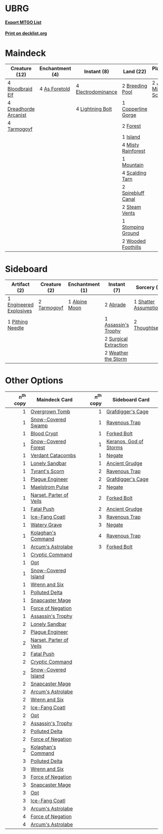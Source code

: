 # UBRG

#### [Export MTGO List](../collection/UBRG/UBRG.txt)
#### [Print on decklist.org](http://decklist.org/?deckmain=4%09Ancestral%20Vision%0A4%09As%20Foretold%0A4%09Bloodbraid%20Elf%0A2%09Breeding%20Pool%0A1%09Copperline%20Gorge%0A4%09Crashing%20Footfalls%0A4%09Dreadhorde%20Arcanist%0A4%09Electrodominance%0A2%09Forest%0A1%09Island%0A2%09Jace,%20the%20Mind%20Sculptor%0A4%09Lightning%20Bolt%0A4%09Misty%20Rainforest%0A1%09Mountain%0A4%09Scalding%20Tarn%0A4%09Serum%20Visions%0A2%09Spirebluff%20Canal%0A2%09Steam%20Vents%0A1%09Stomping%20Ground%0A4%09Tarmogoyf%0A2%09Wooded%20Foothills&deckside=2%09Abrade%0A1%09Alpine%20Moon%0A1%09Assassin's%20Trophy%0A1%09Engineered%20Explosives%0A1%09Pithing%20Needle%0A1%09Shatter%20Assumptions%0A2%09Surgical%20Extraction%0A2%09Tarmogoyf%0A2%09Thoughtseize%0A2%09Weather%20the%20Storm)
# Maindeck

|                                         Creature (12)                                          |                                    Enchantment (4)                                     |                                         Instant (8)                                         |                                          Land (22)                                          |                                          Planeswalker (2)                                          |                                         Sorcery (12)                                          |
|------------------------------------------------------------------------------------------------|----------------------------------------------------------------------------------------|---------------------------------------------------------------------------------------------|---------------------------------------------------------------------------------------------|----------------------------------------------------------------------------------------------------|-----------------------------------------------------------------------------------------------|
|4 [Bloodbraid Elf](http://gatherer.wizards.com/Pages/Card/Details.aspx?multiverseid=185053)     |4 [As Foretold](http://gatherer.wizards.com/Pages/Card/Details.aspx?multiverseid=426744)|4 [Electrodominance](http://gatherer.wizards.com/Pages/Card/Details.aspx?multiverseid=457243)|2 [Breeding Pool](http://gatherer.wizards.com/Pages/Card/Details.aspx?multiverseid=97088)    |2 [Jace, the Mind Sculptor](http://gatherer.wizards.com/Pages/Card/Details.aspx?multiverseid=442051)|4 [Ancestral Vision](http://gatherer.wizards.com/Pages/Card/Details.aspx?multiverseid=189244)  |
|4 [Dreadhorde Arcanist](http://gatherer.wizards.com/Pages/Card/Details.aspx?multiverseid=461052)|                                                                                        |4 [Lightning Bolt](http://gatherer.wizards.com/Pages/Card/Details.aspx?multiverseid=806)     |1 [Copperline Gorge](http://gatherer.wizards.com/Pages/Card/Details.aspx?multiverseid=209408)|                                                                                                    |4 [Crashing Footfalls](http://gatherer.wizards.com/Pages/Card/Details.aspx?multiverseid=464109)|
|4 [Tarmogoyf](http://gatherer.wizards.com/Pages/Card/Details.aspx?multiverseid=136142)          |                                                                                        |                                                                                             |2 [Forest](http://gatherer.wizards.com/Pages/Card/Details.aspx?multiverseid=439860)          |                                                                                                    |4 [Serum Visions](http://gatherer.wizards.com/Pages/Card/Details.aspx?multiverseid=50145)      |
|                                                                                                |                                                                                        |                                                                                             |1 [Island](http://gatherer.wizards.com/Pages/Card/Details.aspx?multiverseid=439857)          |                                                                                                    |                                                                                               |
|                                                                                                |                                                                                        |                                                                                             |4 [Misty Rainforest](http://gatherer.wizards.com/Pages/Card/Details.aspx?multiverseid=405102)|                                                                                                    |                                                                                               |
|                                                                                                |                                                                                        |                                                                                             |1 [Mountain](http://gatherer.wizards.com/Pages/Card/Details.aspx?multiverseid=439859)        |                                                                                                    |                                                                                               |
|                                                                                                |                                                                                        |                                                                                             |4 [Scalding Tarn](http://gatherer.wizards.com/Pages/Card/Details.aspx?multiverseid=405107)   |                                                                                                    |                                                                                               |
|                                                                                                |                                                                                        |                                                                                             |2 [Spirebluff Canal](http://gatherer.wizards.com/Pages/Card/Details.aspx?multiverseid=417822)|                                                                                                    |                                                                                               |
|                                                                                                |                                                                                        |                                                                                             |2 [Steam Vents](http://gatherer.wizards.com/Pages/Card/Details.aspx?multiverseid=405109)     |                                                                                                    |                                                                                               |
|                                                                                                |                                                                                        |                                                                                             |1 [Stomping Ground](http://gatherer.wizards.com/Pages/Card/Details.aspx?multiverseid=405110) |                                                                                                    |                                                                                               |
|                                                                                                |                                                                                        |                                                                                             |2 [Wooded Foothills](http://gatherer.wizards.com/Pages/Card/Details.aspx?multiverseid=405116)|                                                                                                    |                                                                                               |


# Sideboard

|                                          Artifact (2)                                           |                                     Creature (2)                                     |                                    Enchantment (1)                                     |                                          Instant (7)                                           |                                          Sorcery (3)                                           |
|-------------------------------------------------------------------------------------------------|--------------------------------------------------------------------------------------|----------------------------------------------------------------------------------------|------------------------------------------------------------------------------------------------|------------------------------------------------------------------------------------------------|
|1 [Engineered Explosives](http://gatherer.wizards.com/Pages/Card/Details.aspx?multiverseid=50139)|2 [Tarmogoyf](http://gatherer.wizards.com/Pages/Card/Details.aspx?multiverseid=136142)|1 [Alpine Moon](http://gatherer.wizards.com/Pages/Card/Details.aspx?multiverseid=447264)|2 [Abrade](http://gatherer.wizards.com/Pages/Card/Details.aspx?multiverseid=430772)             |1 [Shatter Assumptions](http://gatherer.wizards.com/Pages/Card/Details.aspx?multiverseid=464055)|
|1 [Pithing Needle](http://gatherer.wizards.com/Pages/Card/Details.aspx?multiverseid=129526)      |                                                                                      |                                                                                        |1 [Assassin's Trophy](http://gatherer.wizards.com/Pages/Card/Details.aspx?multiverseid=452902)  |2 [Thoughtseize](http://gatherer.wizards.com/Pages/Card/Details.aspx?multiverseid=438676)       |
|                                                                                                 |                                                                                      |                                                                                        |2 [Surgical Extraction](http://gatherer.wizards.com/Pages/Card/Details.aspx?multiverseid=397706)|                                                                                                |
|                                                                                                 |                                                                                      |                                                                                        |2 [Weather the Storm](http://gatherer.wizards.com/Pages/Card/Details.aspx?multiverseid=464140)  |                                                                                                |


# Other Options

|*n*<sup>th</sup> copy|                                          Maindeck Card                                           |*n*<sup>th</sup> copy|                                         Sideboard Card                                          |
|--------------------:|--------------------------------------------------------------------------------------------------|--------------------:|-------------------------------------------------------------------------------------------------|
|                    1|[Overgrown Tomb](http://gatherer.wizards.com/Pages/Card/Details.aspx?multiverseid=405103)         |                    1|[Grafdigger's Cage](http://gatherer.wizards.com/Pages/Card/Details.aspx?multiverseid=278452)     |
|                    1|[Snow-Covered Swamp](http://gatherer.wizards.com/Pages/Card/Details.aspx?multiverseid=121256)     |                    1|[Ravenous Trap](http://gatherer.wizards.com/Pages/Card/Details.aspx?multiverseid=197537)         |
|                    1|[Blood Crypt](http://gatherer.wizards.com/Pages/Card/Details.aspx?multiverseid=97102)             |                    1|[Forked Bolt](http://gatherer.wizards.com/Pages/Card/Details.aspx?multiverseid=401702)           |
|                    1|[Snow-Covered Forest](http://gatherer.wizards.com/Pages/Card/Details.aspx?multiverseid=121192)    |                    1|[Keranos, God of Storms](http://gatherer.wizards.com/Pages/Card/Details.aspx?multiverseid=380442)|
|                    1|[Verdant Catacombs](http://gatherer.wizards.com/Pages/Card/Details.aspx?multiverseid=405113)      |                    1|[Negate](http://gatherer.wizards.com/Pages/Card/Details.aspx?multiverseid=423707)                |
|                    1|[Lonely Sandbar](http://gatherer.wizards.com/Pages/Card/Details.aspx?multiverseid=376401)         |                    1|[Ancient Grudge](http://gatherer.wizards.com/Pages/Card/Details.aspx?multiverseid=235600)        |
|                    1|[Tyrant's Scorn](http://gatherer.wizards.com/Pages/Card/Details.aspx?multiverseid=461152)         |                    2|[Ravenous Trap](http://gatherer.wizards.com/Pages/Card/Details.aspx?multiverseid=197537)         |
|                    1|[Plague Engineer](http://gatherer.wizards.com/Pages/Card/Details.aspx?multiverseid=464049)        |                    2|[Grafdigger's Cage](http://gatherer.wizards.com/Pages/Card/Details.aspx?multiverseid=278452)     |
|                    1|[Maelstrom Pulse](http://gatherer.wizards.com/Pages/Card/Details.aspx?multiverseid=180613)        |                    2|[Negate](http://gatherer.wizards.com/Pages/Card/Details.aspx?multiverseid=423707)                |
|                    1|[Narset, Parter of Veils](http://gatherer.wizards.com/Pages/Card/Details.aspx?multiverseid=460988)|                    2|[Forked Bolt](http://gatherer.wizards.com/Pages/Card/Details.aspx?multiverseid=401702)           |
|                    1|[Fatal Push](http://gatherer.wizards.com/Pages/Card/Details.aspx?multiverseid=423724)             |                    2|[Ancient Grudge](http://gatherer.wizards.com/Pages/Card/Details.aspx?multiverseid=235600)        |
|                    1|[Ice-Fang Coatl](http://gatherer.wizards.com/Pages/Card/Details.aspx?multiverseid=464152)         |                    3|[Ravenous Trap](http://gatherer.wizards.com/Pages/Card/Details.aspx?multiverseid=197537)         |
|                    1|[Watery Grave](http://gatherer.wizards.com/Pages/Card/Details.aspx?multiverseid=405114)           |                    3|[Negate](http://gatherer.wizards.com/Pages/Card/Details.aspx?multiverseid=423707)                |
|                    1|[Kolaghan's Command](http://gatherer.wizards.com/Pages/Card/Details.aspx?multiverseid=394613)     |                    4|[Ravenous Trap](http://gatherer.wizards.com/Pages/Card/Details.aspx?multiverseid=197537)         |
|                    1|[Arcum's Astrolabe](http://gatherer.wizards.com/Pages/Card/Details.aspx?multiverseid=464169)      |                    3|[Forked Bolt](http://gatherer.wizards.com/Pages/Card/Details.aspx?multiverseid=401702)           |
|                    1|[Cryptic Command](http://gatherer.wizards.com/Pages/Card/Details.aspx?multiverseid=438614)        |                     |                                                                                                 |
|                    1|[Opt](http://gatherer.wizards.com/Pages/Card/Details.aspx?multiverseid=442948)                    |                     |                                                                                                 |
|                    1|[Snow-Covered Island](http://gatherer.wizards.com/Pages/Card/Details.aspx?multiverseid=121130)    |                     |                                                                                                 |
|                    1|[Wrenn and Six](http://gatherer.wizards.com/Pages/Card/Details.aspx?multiverseid=464166)          |                     |                                                                                                 |
|                    1|[Polluted Delta](http://gatherer.wizards.com/Pages/Card/Details.aspx?multiverseid=405104)         |                     |                                                                                                 |
|                    1|[Snapcaster Mage](http://gatherer.wizards.com/Pages/Card/Details.aspx?multiverseid=227676)        |                     |                                                                                                 |
|                    1|[Force of Negation](http://gatherer.wizards.com/Pages/Card/Details.aspx?multiverseid=464001)      |                     |                                                                                                 |
|                    1|[Assassin's Trophy](http://gatherer.wizards.com/Pages/Card/Details.aspx?multiverseid=452902)      |                     |                                                                                                 |
|                    2|[Lonely Sandbar](http://gatherer.wizards.com/Pages/Card/Details.aspx?multiverseid=376401)         |                     |                                                                                                 |
|                    2|[Plague Engineer](http://gatherer.wizards.com/Pages/Card/Details.aspx?multiverseid=464049)        |                     |                                                                                                 |
|                    2|[Narset, Parter of Veils](http://gatherer.wizards.com/Pages/Card/Details.aspx?multiverseid=460988)|                     |                                                                                                 |
|                    2|[Fatal Push](http://gatherer.wizards.com/Pages/Card/Details.aspx?multiverseid=423724)             |                     |                                                                                                 |
|                    2|[Cryptic Command](http://gatherer.wizards.com/Pages/Card/Details.aspx?multiverseid=438614)        |                     |                                                                                                 |
|                    2|[Snow-Covered Island](http://gatherer.wizards.com/Pages/Card/Details.aspx?multiverseid=121130)    |                     |                                                                                                 |
|                    2|[Snapcaster Mage](http://gatherer.wizards.com/Pages/Card/Details.aspx?multiverseid=227676)        |                     |                                                                                                 |
|                    2|[Arcum's Astrolabe](http://gatherer.wizards.com/Pages/Card/Details.aspx?multiverseid=464169)      |                     |                                                                                                 |
|                    2|[Wrenn and Six](http://gatherer.wizards.com/Pages/Card/Details.aspx?multiverseid=464166)          |                     |                                                                                                 |
|                    2|[Ice-Fang Coatl](http://gatherer.wizards.com/Pages/Card/Details.aspx?multiverseid=464152)         |                     |                                                                                                 |
|                    2|[Opt](http://gatherer.wizards.com/Pages/Card/Details.aspx?multiverseid=442948)                    |                     |                                                                                                 |
|                    2|[Assassin's Trophy](http://gatherer.wizards.com/Pages/Card/Details.aspx?multiverseid=452902)      |                     |                                                                                                 |
|                    2|[Polluted Delta](http://gatherer.wizards.com/Pages/Card/Details.aspx?multiverseid=405104)         |                     |                                                                                                 |
|                    2|[Force of Negation](http://gatherer.wizards.com/Pages/Card/Details.aspx?multiverseid=464001)      |                     |                                                                                                 |
|                    2|[Kolaghan's Command](http://gatherer.wizards.com/Pages/Card/Details.aspx?multiverseid=394613)     |                     |                                                                                                 |
|                    3|[Polluted Delta](http://gatherer.wizards.com/Pages/Card/Details.aspx?multiverseid=405104)         |                     |                                                                                                 |
|                    3|[Wrenn and Six](http://gatherer.wizards.com/Pages/Card/Details.aspx?multiverseid=464166)          |                     |                                                                                                 |
|                    3|[Force of Negation](http://gatherer.wizards.com/Pages/Card/Details.aspx?multiverseid=464001)      |                     |                                                                                                 |
|                    3|[Snapcaster Mage](http://gatherer.wizards.com/Pages/Card/Details.aspx?multiverseid=227676)        |                     |                                                                                                 |
|                    3|[Opt](http://gatherer.wizards.com/Pages/Card/Details.aspx?multiverseid=442948)                    |                     |                                                                                                 |
|                    3|[Ice-Fang Coatl](http://gatherer.wizards.com/Pages/Card/Details.aspx?multiverseid=464152)         |                     |                                                                                                 |
|                    3|[Arcum's Astrolabe](http://gatherer.wizards.com/Pages/Card/Details.aspx?multiverseid=464169)      |                     |                                                                                                 |
|                    4|[Force of Negation](http://gatherer.wizards.com/Pages/Card/Details.aspx?multiverseid=464001)      |                     |                                                                                                 |
|                    4|[Arcum's Astrolabe](http://gatherer.wizards.com/Pages/Card/Details.aspx?multiverseid=464169)      |                     |                                                                                                 |

